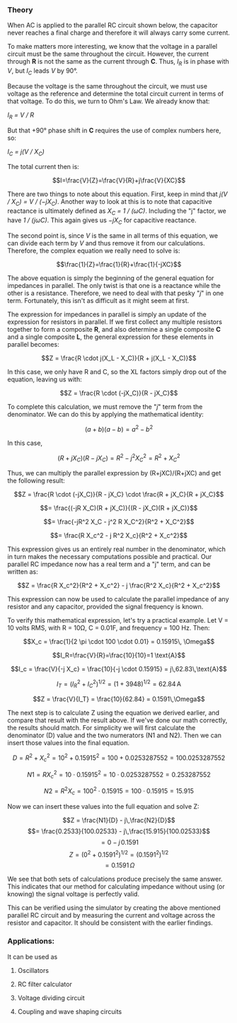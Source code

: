 ### Theory 

<p>When AC is applied to the parallel RC circuit shown below, the capacitor never reaches a final charge and therefore it will always carry some current.</p>

<p>To make matters more interesting, we know that the voltage in a parallel circuit must be the same throughout the circuit. However, the current through <strong>R</strong> is not the same as the current through <strong>C</strong>. Thus, <em>I<sub>R</sub></em> is in phase with <em>V</em>, but <em>I<sub>C</sub></em> leads <em>V</em> by 90°.</p>

<p>Because the voltage is the same throughout the circuit, we must use voltage as the reference and determine the total circuit current in terms of that voltage. To do this, we turn to Ohm's Law. We already know that:</p>

<p><em>I<sub>R</sub> = V / R</em></p>

<p>But that +90° phase shift in <strong>C</strong> requires the use of complex numbers here, so:</p>

<p><em>I<sub>C</sub> = j(V / X<sub>C</sub>)</em></p>

<p>The total current then is:</p>


$$I=\frac{V}{Z}=\frac{V}{R}+j\frac{V}{XC}$$

<p>There are two things to note about this equation. First, keep in mind that <em>j(V / X<sub>C</sub>) = V / (−jX<sub>C</sub>)</em>. Another way to look at this is to note that capacitive reactance is ultimately defined as <em>X<sub>C</sub> = 1 / (ωC)</em>. Including the "j" factor, we have <em>1 / (jωC)</em>. This again gives us <em>−jX<sub>C</sub></em> for capacitive reactance.</p>

<p>The second point is, since <em>V</em> is the same in all terms of this equation, we can divide each term by <em>V</em> and thus remove it from our calculations. Therefore, the complex equation we really need to solve is:</p>

$$\frac{1}{Z}=\frac{1}{R}+\frac{1}{-jXC}$$


<p>The above equation is simply the beginning of the general equation for impedances in parallel. The only twist is that one is a reactance while the other is a resistance. Therefore, we need to deal with that pesky "<em>j</em>" in one term. Fortunately, this isn't as difficult as it might seem at first.</p>

<p>The expression for impedances in parallel is simply an update of the expression for resistors in parallel. If we first collect any multiple resistors together to form a composite <strong>R</strong>, and also determine a single composite <strong>C</strong> and a single composite <strong>L</strong>, the general expression for these elements in parallel becomes:</p>

$$Z = \frac{R \cdot j(X_L - X_C)}{R + j(X_L - X_C)}$$


In this case, we only have R and C, so the XL factors simply drop out of the equation, leaving us with:

$$Z = \frac{R \cdot (-jX_C)}{R - jX_C}$$

<p>To complete this calculation, we must remove the "<em>j</em>" term from the denominator. We can do this by applying the mathematical identity:</p>

$$(a + b)(a - b) = a^2 - b^2$$

In this case,

$$(R + jX_C)(R - jX_C) = R^2 - j^2X_C^2 = R^2 + X_C^2$$

Thus, we can multiply the parallel expression by (R+jXC)/(R+jXC) and get the following result:

$$Z = \frac{R \cdot (-jX_C)}{R - jX_C} \cdot \frac{R + jX_C}{R + jX_C}$$


$$= \frac{(-jR X_C)(R + jX_C)}{(R - jX_C)(R + jX_C)}$$

$$= \frac{-jR^2 X_C - j^2 R X_C^2}{R^2 + X_C^2}$$

$$= \frac{R X_c^2 - j R^2 X_c}{R^2 + X_c^2}$$

<p>
  This expression gives us an entirely real number in the denominator, which in turn makes the necessary computations possible and practical. Our parallel RC impedance now has a real term and a "j" term, and can be written as:
</p>

$$Z = \frac{R X_c^2}{R^2 + X_c^2} - j \frac{R^2 X_c}{R^2 + X_c^2}$$

<p>
  This expression can now be used to calculate the parallel impedance of any resistor and any capacitor, provided the signal frequency is known.
</p>

<p>
  To verify this mathematical expression, let's try a practical example. Let V = 10 volts RMS, with R = 10Ω, C = 0.01F, and frequency = 100 Hz. Then:
</p>


$$X_c = \frac{1}{2 \pi \cdot 100 \cdot 0.01} = 0.15915\, \Omega$$

$$I_R=\frac{V}{R}=\frac{10}{10}=1 \text{A}$$

$$I_c = \frac{V}{-j X_c} = \frac{10}{-j \cdot 0.15915} = j\,62.83\,\text{A}$$

$$I_T = \left( I_R^2 + I_C^2 \right)^{1/2} = \left( 1 + 3948 \right)^{1/2} = 62.84\,\text{A}$$

$$Z = \frac{V}{I_T} = \frac{10}{62.84} = 0.1591\,\Omega$$

 

The next step is to calculate Z using the equation we derived earlier, and compare that result with the result above. If we've done our math correctly, the results should match. For simplicity we will first calculate the denominator (D) value and the two numerators (N1 and N2). Then we can insert those values into the final equation.

$$D = R^2 + X_c^2 = 10^2 + 0.15915^2 = 100 + 0.0253287552 = 100.0253287552$$

$$N1 = R X_c^2 = 10 \cdot 0.15915^2 = 10 \cdot 0.0253287552 = 0.253287552$$

$$N2 = R^2 X_c = 100^2 \cdot 0.15915 = 100 \cdot 0.15915 = 15.915$$

Now we can insert these values into the full equation and solve Z:

$$Z = \frac{N1}{D} - j\,\frac{N2}{D}$$
$$= \frac{0.2533}{100.02533} - j\,\frac{15.915}{100.02533}$$
$$= 0 - j\,0.1591$$
$$Z = \left(0^2 + 0.1591^2\right)^{1/2} = \left(0.1591^2\right)^{1/2}$$
$$= 0.1591\,\Omega$$

We see that both sets of calculations produce precisely the same answer. This indicates that our method for calculating impedance without using (or knowing) the signal voltage is perfectly valid.
 
This can be verified using the simulator by creating the above mentioned parallel RC circuit and by measuring the current and voltage across the resistor and capacitor. It should be consistent with the earlier findings.

### Applications:
 

It can be used as

   1. Oscillators

   2. RC filter calculator

   3. Voltage dividing circuit

   4. Coupling and wave shaping circuits





